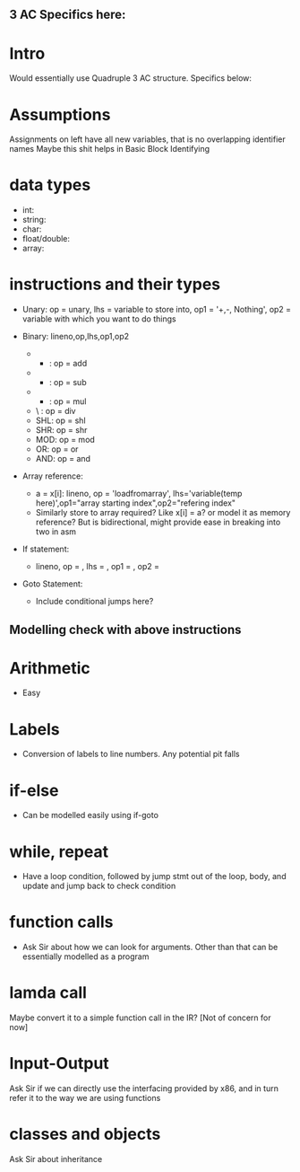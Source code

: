 
## 3 AC Specifics here:

# Intro
Would essentially use Quadruple 3 AC structure. Specifics below:

# Assumptions
Assignments on left have all new variables, that is no overlapping identifier names
Maybe this shit helps in Basic Block Identifying

# data types
- int:
- string:
- char:
- float/double:
- array: 

# instructions and their types

- Unary: op = unary, lhs = variable to store into, op1 = '+,-, Nothing', op2 = variable with which you want to do things

- Binary: lineno,op,lhs,op1,op2
    - + : op = add
    - - : op  = sub
    - * : op = mul
    - \ : op = div
    - SHL: op = shl
    - SHR: op = shr
    - MOD: op = mod
    - OR: op = or
    - AND: op = and

- Array reference:
    - a = x[i]: lineno, op = 'loadfromarray', lhs='variable(temp here)',op1="array starting index",op2="refering index"
    - Similarly store to array required? Like x[i] = a? or model it as memory reference? But is bidirectional, might provide ease in breaking into two in asm

- If statement:
    - lineno, op = , lhs = , op1 = , op2 = 

- Goto Statement:
    - Include conditional jumps here?

## Modelling check with above instructions

# Arithmetic
- Easy

# Labels
- Conversion of labels to line numbers. Any potential pit falls

# if-else
- Can be modelled easily using if-goto

# while, repeat
- Have a loop condition, followed by jump stmt out of the loop, body, and update and jump back to check condition

# function calls
- Ask Sir about how we can look for arguments. Other than that can be essentially modelled as a program

# lamda call
Maybe convert it to a simple function call in the IR?
[Not of concern for now]

# Input-Output
Ask Sir if we can directly use the interfacing provided by x86, and in turn refer it to the way we are using functions

# classes and objects
Ask Sir about inheritance
